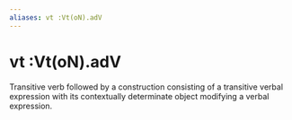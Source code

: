 ```yaml
---
aliases: vt :Vt(oN).adV
---
```

# vt :Vt(oN).adV

Transitive verb followed by a construction consisting of a transitive verbal expression with its contextually determinate object modifying a verbal expression.